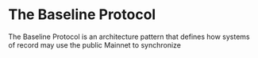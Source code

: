 # The Baseline Protocol

The Baseline Protocol is an architecture pattern that defines how systems of record may use the public Mainnet to synchronize  

